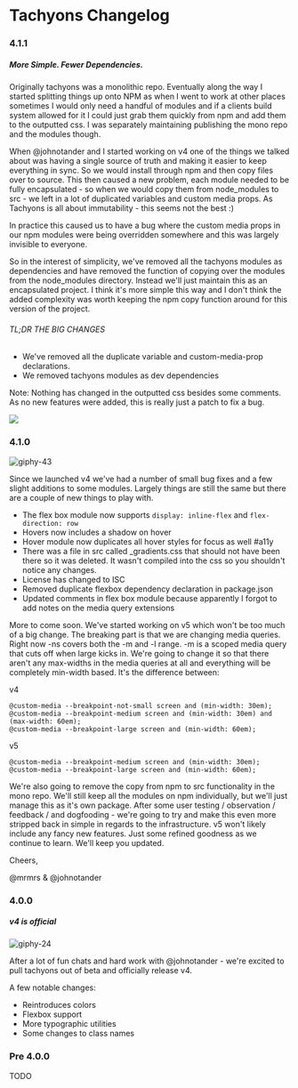 # Tachyons Changelog

### 4.1.1

##### More Simple. Fewer Dependencies.

Originally tachyons was a monolithic repo. Eventually along the way I started splitting things up onto NPM as when I went to work at other places sometimes I would only need a handful of modules and if a clients build system allowed for it I could just grab them quickly from npm and add them to the outputted css. I was separately maintaining publishing the mono repo and the modules though. 

When @johnotander and I started working on v4 one of the things we talked about was having a single source of truth and making it easier to keep everything in sync. So we would install through npm and then copy files over to source. This then caused a new problem, each module needed to be fully encapsulated - so when we would copy them from node_modules to src - we left in a lot of duplicated variables and custom media props. As Tachyons is all about immutability - this seems not the best :) 

In practice this caused us to have a bug where the custom media props in our npm modules were being overridden somewhere and this was largely invisible to everyone. 

So in the interest of simplicity, we've removed all the tachyons modules as dependencies and have removed the function of copying over the modules from the node_modules directory. Instead we'll just maintain this as an encapsulated project. I think it's more simple this way and I don't think the added complexity was worth keeping the npm copy function around for this version of the project.

###### TL;DR THE BIG CHANGES

* We've removed all the duplicate variable and custom-media-prop declarations. 
* We removed tachyons modules as dev dependencies

Note: Nothing has changed in the outputted css besides some comments. As no new features were added, this is really just a patch to fix a bug.

![](https://media.giphy.com/media/3o7TKzlmFU4mItMlyw/giphy.gif)

### 4.1.0

![giphy-43](https://cloud.githubusercontent.com/assets/1748143/17814037/d1cb5378-6625-11e6-951b-084fab3367d9.gif)


Since we launched v4 we've had a number of small bug fixes and a few slight additions to some modules.
Largely things are still the same but there are a couple of new things to play with.

* The flex box module now supports ```display: inline-flex``` and ```flex-direction: row```
* Hovers now includes a shadow on hover
* Hover module now duplicates all hover styles for focus as well #a11y
* There was a file in src called _gradients.css that should not have been there so it was deleted. It wasn't compiled into the css so you shouldn't notice any changes.
* License has changed to ISC
* Removed duplicate flexbox dependency declaration in package.json
* Updated comments in flex box module because apparently I forgot to add notes on the media query extensions

More to come soon. We've started working on v5 which won't be too much of a big change. The breaking part is that we are changing media queries. Right now -ns covers both the -m and -l range. -m is a scoped media query that cuts off when large kicks in. We're going to change it so that there aren't any max-widths in the media queries at all and everything will be completely min-width based. It's the difference between:

v4
```
@custom-media --breakpoint-not-small screen and (min-width: 30em);
@custom-media --breakpoint-medium screen and (min-width: 30em) and (max-width: 60em);
@custom-media --breakpoint-large screen and (min-width: 60em);
```

v5
```
@custom-media --breakpoint-medium screen and (min-width: 30em);
@custom-media --breakpoint-large screen and (min-width: 60em);
```

We're also going to remove the copy from npm to src functionality in the mono repo. We'll still keep all the modules on npm individually, but we'll just manage this as it's own package. After some user testing / observation / feedback / and dogfooding - we're going to try and make this even more stripped back in simple in regards to the infrastructure. v5 won't likely include any fancy new features. Just some refined goodness as we continue to learn. We'll keep you updated.

Cheers,

@mrmrs & @johnotander

### 4.0.0

##### v4 is official

![giphy-24](https://cloud.githubusercontent.com/assets/1748143/16592467/b85d26fc-42d8-11e6-83fb-5b857c8cbed4.gif)

After a lot of fun chats and hard work with @johnotander - we're excited to pull tachyons out of beta and officially release v4.

A few notable changes:
- Reintroduces colors
- Flexbox support
- More typographic utilities
- Some changes to class names

### Pre 4.0.0

TODO
